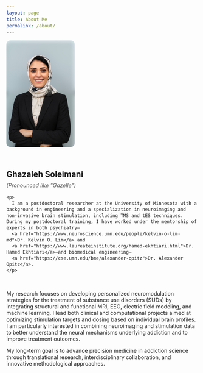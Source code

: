 ```yaml
---
layout: page
title: About Me
permalink: /about/
---
```


<div style="display: flex; align-items: flex-start; gap: 30px; flex-wrap: wrap;">
  <img src="IMG_7622.jpeg" alt="Ghazaleh Soleimani" width="180" style="border-radius: 10px;" />

  <div style="max-width: 700px;">
    <h2>Ghazaleh Soleimani</h2>
    <p style="font-style: italic; margin-top: -10px; color: #555;">(Pronounced like "Gazelle")</p>

    <p>
      I am a postdoctoral researcher at the University of Minnesota with a background in engineering and a specialization in neuroimaging and non-invasive brain stimulation, including TMS and tES techniques. During my postdoctoral training, I have worked under the mentorship of experts in both psychiatry—
      <a href="https://www.neuroscience.umn.edu/people/kelvin-o-lim-md">Dr. Kelvin O. Lim</a> and
      <a href="https://www.laureateinstitute.org/hamed-ekhtiari.html">Dr. Hamed Ekhtiari</a>—and biomedical engineering—
      <a href="https://cse.umn.edu/bme/alexander-opitz">Dr. Alexander Opitz</a>.
    </p>
  </div>
</div>

<br>

<p>
  My research focuses on developing personalized neuromodulation strategies for the treatment of substance use disorders (SUDs) by integrating structural and functional MRI, EEG, electric field modeling, and machine learning. I lead both clinical and computational projects aimed at optimizing stimulation targets and dosing based on individual brain profiles. I am particularly interested in combining neuroimaging and stimulation data to better understand the neural mechanisms underlying addiction and to improve treatment outcomes.
</p>

<p>
  My long-term goal is to advance precision medicine in addiction science through translational research, interdisciplinary collaboration, and innovative methodological approaches.
</p>
